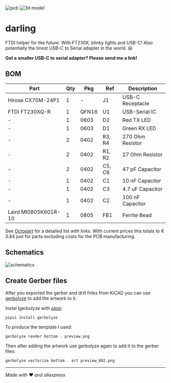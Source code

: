 ![pcb][pcb] ![3d model][3d]

darling
=======

FTDI helper for the future. With FT230X, blinky lights and USB-C!
Also potentially the tinest USB-C to Serial adapter in the world. :smiley:

__Got a smaller USB-C to serial adapter? Please send me a link!__


BOM
---

| Part                 | Qty | Pkg   | Ref    | Description      |
| -------------------- | -   | ----- | ------ | ---------------- |
| Hirose CX70M-24P1    | 1   | -     | J1     | USB-C Receptacle |
| FTDI FT230XQ-R       | 1   | QFN16 | U1     | USB-Serial IC    |
| -                    | 1   | 0603  | D2     | Red TX LED       |
| -                    | 1   | 0603  | D1     | Green RX LED     |
| -                    | 2   | 0402  | R3, R4 | 270 Ohm Resistor |
| -                    | 2   | 0402  | R1, R2 | 27 Ohm Resistor  |
| -                    | 2   | 0402  | C5, C6 | 47 pF Capacitor  |
| -                    | 1   | 0402  | C1     | 10 nF Capacitor  |
| -                    | 1   | 0402  | C3     | 4.7 uF Capacitor |
| -                    | 1   | 0402  | C2     | 100 nF Capacitor |
| Laird MI0805K601R-10 | 1   | 0805  | FB1    | Ferrite Bead     |

See [Octopart][octopart] for a detailed list with links.
With current prices this totals to € 3.84 just for parts excluding costs for the PCB manufacturing.


Schematics
----------

![schematics][schema]


Create Gerber files
-------------------

After you exported the gerber and drill friles from KiCAD you can use [gerbolyze][gerbolyze] to add the artwork to it.

Instal lgerbolyze with [pipsi][pipsi]:

```
pipsi install gerbolyze
```

To produce the template I used:

```
gerbolyze render bottom . preview.png
```

Then after adding the artwork use gerbolyze again to add it to the gerber files:

```
gerbolyze vectorize bottom . art preview_002.png
```

---

_Made with :heart: and aliexpress_


[pcb]: https://gitlab.com/xengi/darling/raw/master/darling_pcb.png
[3d]: https://gitlab.com/xengi/darling/raw/master/darling_3d.png
[schema]: https://gitlab.com/xengi/darling/raw/master/darling_schema.png
[octopart]: https://octopart.com/bom-tool/4VikRkAe
[gerbolyze]: https://github.com/jaseg/gerbolyze
[pipsi]: https://github.com/mitsuhiko/pipsi

